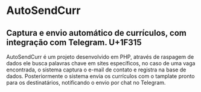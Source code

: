 # AutoSendCurr
## Captura e envio automático de currículos, com integração com Telegram. U+1F315

AutoSendCurr é um projeto desenvolvido em PHP, através de raspagem de dados ele busca palavras chave em sites específicos, no caso de uma vaga encontrada, o sistema captura o e-mail de contato e registra na base de dados. Posteriormente o sistema envia os currículos com o tamplate pronto para os destinatários, notificando o envio por chat no Telegram.
